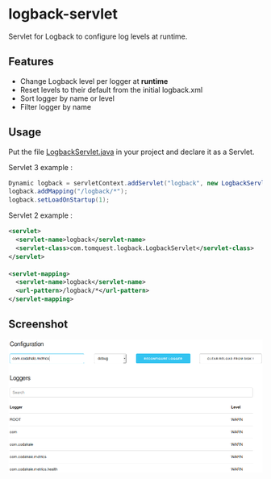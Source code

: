 # logback-servlet

Servlet for Logback to configure log levels at runtime.

## Features

* Change Logback level per logger at **runtime**
* Reset levels to their default from the initial logback.xml
* Sort logger by name or level
* Filter logger by name

## Usage

Put the file [LogbackServlet.java](https://raw.githubusercontent.com/tomsquest/logback-servlet/master/src/main/java/ch/qos/logback/servlet/LogbackServlet.java) in your project and declare it as a Servlet.

Servlet 3 example :

``` java
Dynamic logback = servletContext.addServlet("logback", new LogbackServlet());
logback.addMapping("/logback/*");
logback.setLoadOnStartup(1);
```

Servlet 2 example :

``` xml
<servlet>
  <servlet-name>logback</servlet-name>
  <servlet-class>com.tomquest.logback.LogbackServlet</servlet-class>
</servlet>

<servlet-mapping>
  <servlet-name>logback</servlet-name>
  <url-pattern>/logback/*</url-pattern>
</servlet-mapping>
```

## Screenshot

![Logback Servlet Screenshot](logback-servlet.png)
